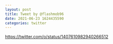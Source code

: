 ```yaml
--- 
layout: post 
title: Tweet by @flashmob96 
date: 2021-06-23 1624435590 
categories: twitter 
--- 
```

https://twitter.com/o/status/1407610982940266512